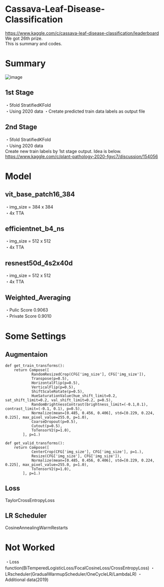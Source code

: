 # Cassava-Leaf-Disease-Classification

https://www.kaggle.com/c/cassava-leaf-disease-classification/leaderboard   
We got 26th prize.  
This is summary and codes.

# Summary
![image](https://user-images.githubusercontent.com/55850618/124774601-e7070a80-df78-11eb-8571-72bd3a390282.png)

## 1st Stage
・5fold StratifiedKFold  
・Using 2020 data
・Cretate predicted train data labels as output file

## 2nd Stage
・5fold StratifiedKFold  
・Using 2020 data  
Create new train labels by 1st stage output. Idea is below.
https://www.kaggle.com/c/plant-pathology-2020-fgvc7/discussion/154056

# Model
## vit_base_patch16_384
・img_size = 384 x 384  
・4x TTA  

## efficientnet_b4_ns
・img_size = 512 x 512  
・4x TTA  

## resnest50d_4s2x40d
・img_size = 512 x 512  
・4x TTA  

## Weighted_Averaging
・Pulic Score 0.9063  
・Private Score 0.9010  

# Some Settings
## Augmentaion
```
def get_train_transforms():
    return Compose([
            RandomResizedCrop(CFG['img_size'], CFG['img_size']),
            Transpose(p=0.5),
            HorizontalFlip(p=0.5),
            VerticalFlip(p=0.5),
            ShiftScaleRotate(p=0.5),
            HueSaturationValue(hue_shift_limit=0.2, sat_shift_limit=0.2, val_shift_limit=0.2, p=0.5),
            RandomBrightnessContrast(brightness_limit=(-0.1,0.1), contrast_limit=(-0.1, 0.1), p=0.5),
            Normalize(mean=[0.485, 0.456, 0.406], std=[0.229, 0.224, 0.225], max_pixel_value=255.0, p=1.0),
            CoarseDropout(p=0.5),
            Cutout(p=0.5),
            ToTensorV2(p=1.0),
        ], p=1.)

def get_valid_transforms():
    return Compose([
            CenterCrop(CFG['img_size'], CFG['img_size'], p=1.),
            Resize(CFG['img_size'], CFG['img_size']),
            Normalize(mean=[0.485, 0.456, 0.406], std=[0.229, 0.224, 0.225], max_pixel_value=255.0, p=1.0),
            ToTensorV2(p=1.0),
        ], p=1.)
```
## Loss
TaylorCrossEntropyLoss

## LR Scheduler
CosineAnnealingWarmRestarts

# Not Worked
・Loss function(BiTemperedLogisticLoss/FocalCosineLoss/CrossEntropyLoss)
・LRscheduler(GradualWarmupScheduler/OneCycleLR/LambdaLR)
・Additional data(2019)

